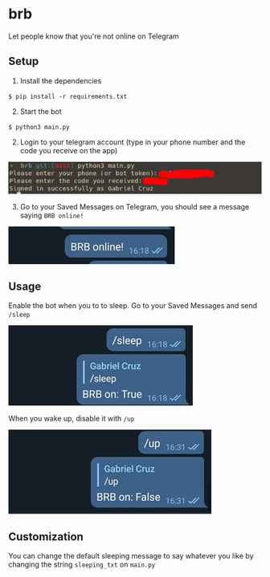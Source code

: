 # brb
Let people know that you're not online on Telegram


## Setup
1. Install the dependencies
```
$ pip install -r requirements.txt
```

2. Start the bot
```
$ python3 main.py
```

2. Login to your telegram account (type in your phone number and the code you receive on the app)

![login-terminal](login.png)

3. Go to your Saved Messages on Telegram, you should see a message saying `BRB online!`

![brb-online-message](online.jpg)

## Usage
Enable the bot when you to to sleep. Go to your Saved Messages and send `/sleep`

![enable-bot-sleep](enable.jpg)

When you wake up, disable it with `/up`

![disable-bot-up](disable.jpg)


## Customization
You can change the default sleeping message to say whatever you like by changing the string `sleeping_txt` on `main.py`
